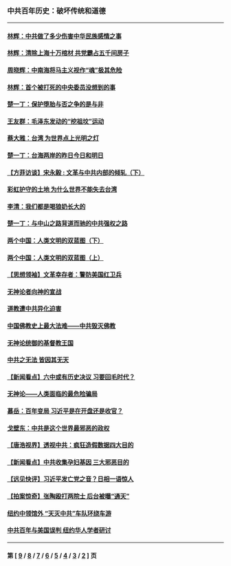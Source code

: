 ### 中共百年历史：破坏传统和道德
---
#### [林辉：中共做了多少伤害中华民族感情之事](../../pages/nf1176114/n14070968.md?10050430) 
#### [林辉：清除上海十万棺材 共党霸占五千间房子](../../pages/nf1176114/n14033735.md?10050430) 
#### [周晓辉：中南海将马主义视作“魂”极其危险](../../pages/nf1176114/n14026892.md?10050430) 
#### [林辉：首个被打死的中央委员没想到的事](../../pages/nf1176114/n13987400.md?10050430) 
#### [楚一丁：保护堕胎与否之争的是与非](../../pages/nf1176114/n13815642.md?10050430) 
#### [王友群：毛泽东发动的“挖祖坟”运动](../../pages/nf1176114/n13723639.md?10050430) 
#### [蔡大雅：台湾 为世界点上光明之灯](../../pages/nf1176114/n13531530.md?10050430) 
#### [楚一丁：台海两岸的昨日今日和明日](../../pages/nf1176114/n13531468.md?10050430) 
#### [【方菲访谈】宋永毅 : 文革与中共内部的倾轧（下）](../../pages/nf1176114/n13486836.md?10050430) 
#### [彩虹护守的土地 为什么世界不能失去台湾](../../pages/nf1176114/n13476849.md?10050430) 
#### [李清：我们都是喝狼奶长大的](../../pages/nf1176114/n13471478.md?10050430) 
#### [楚一丁：与中山之路背道而驰的中共强权之路](../../pages/nf1176114/n13437270.md?10050430) 
#### [两个中国：人类文明的双蓝图（下）](../../pages/nf1176114/n13423132.md?10050430) 
#### [两个中国：人类文明的双蓝图（上）](../../pages/nf1176114/n13422687.md?10050430) 
#### [【思想领袖】文革幸存者：警防美国红卫兵](../../pages/nf1176114/n13339289.md?10050430) 
#### [无神论者向神的宣战](../../pages/nf1176114/n13281535.md?10050430) 
#### [道教遭中共异化迫害](../../pages/nf1176114/n13281463.md?10050430) 
#### [中国佛教史上最大法难——中共毁灭佛教](../../pages/nf1176114/n13281397.md?10050430) 
#### [无神论统御的基督教王国](../../pages/nf1176114/n13281280.md?10050430) 
#### [中共之无法 皆因其无天](../../pages/nf1176114/n13281088.md?10050430) 
#### [【新闻看点】六中或有历史决议 习要回毛时代？](../../pages/nf1176114/n13222895.md?10050430) 
#### [无神论——人类面临的最危险骗局](../../pages/nf1176114/n13196137.md?10050430) 
#### [慕岳：百年变局 习近平是在开盘还是收官？](../../pages/nf1176114/n13206516.md?10050430) 
#### [戈壁东：中共是这个世界最邪恶的政权](../../pages/nf1176114/n13085641.md?10050430) 
#### [【唐浩视界】透视中共：疯狂造假数据四大目的](../../pages/nf1176114/n13080590.md?10050430) 
#### [【新闻看点】中共收集孕妇基因 三大邪恶目的](../../pages/nf1176114/n13077182.md?10050430) 
#### [【远见快评】习近平发亡党之音？日相一语惊人](../../pages/nf1176114/n13074809.md?10050430) 
#### [【拍案惊奇】张陶殴打两院士 后台被曝“通天”](../../pages/nf1176114/n13070496.md?10050430) 
#### [纽约中领馆外 “天灭中共”车队环绕车游](../../pages/nf1176114/n13070693.md?10050430) 
#### [中共百年与美国误判 纽约华人学者研讨](../../pages/nf1176114/n13067969.md?10050430) 

---
#### 第 [ [9](./9.md?10050430) / [8](./8.md?10050430) / [7](./7.md?10050430) / [6](./6.md?10050430) / [5](./5.md?10050430) / [4](./4.md?10050430) / [3](./3.md?10050430) / [2](./2.md?10050430) ] 页
